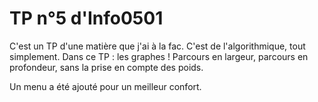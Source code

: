 # TP n°5 d'Info0501

C'est un TP d'une matière que j'ai à la fac. C'est de l'algorithmique, tout simplement. Dans ce TP : les graphes ! Parcours en 
largeur, parcours en profondeur, sans la prise en compte des poids.

Un menu a été ajouté pour un meilleur confort.
